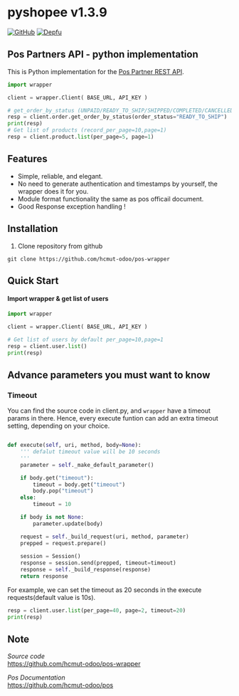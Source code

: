 pyshopee v1.3.9
================================


[![GitHub](https://img.shields.io/github/license/mashape/apistatus.svg)](https://github.com/hcmut-odoo/pos-wrapper)
[![Depfu](https://img.shields.io/depfu/depfu/example-ruby.svg)](https://github.com/hcmut-odoo/pos-wrapper)
  

Pos Partners API - python implementation 
---------------------------------------------
This is Python implementation for the [Pos Partner REST API](https://github.com/hcmut-odoo/pos).  

```python
import wrapper

client = wrapper.Client( BASE_URL, API_KEY )

# get_order_by_status (UNPAID/READY_TO_SHIP/SHIPPED/COMPLETED/CANCELLED/ALL)
resp = client.order.get_order_by_status(order_status="READY_TO_SHIP")
print(resp)
# Get list of products (record_per_page=10,page=1)
resp = client.product.list(per_page=5, page=1)
```
Features
--------
  
- Simple, reliable, and elegant.
- No need to generate authentication and timestamps by yourself, the wrapper does it for you.
- Module format functionality the same as pos officail document.
- Good Response exception handling !


Installation
-------
1. Clone repository from github
```shell
git clone https://github.com/hcmut-odoo/pos-wrapper
```

Quick Start
-----------

#### Import wrapper & get list of users
```python
import wrapper

client = wrapper.Client( BASE_URL, API_KEY )

# Get list of users by default per_page=10,page=1
resp = client.user.list()
print(resp)
```

Advance parameters you must want to know
--------

### Timeout

You can find the source code in client.py, and `wrapper` have a timeout params in there.
Hence, every execute funtion can add an extra timeout setting, depending on your choice.

```python

def execute(self, uri, method, body=None):
    ''' defalut timeout value will be 10 seconds
    '''
    parameter = self._make_default_parameter()

    if body.get("timeout"):
        timeout = body.get("timeout")
        body.pop("timeout")
    else:
        timeout = 10 

    if body is not None:
        parameter.update(body)

    request = self._build_request(uri, method, parameter)
    prepped = request.prepare()
    
    session = Session()
    response = session.send(prepped, timeout=timeout)
    response = self._build_response(response)
    return response
```

For example, we can set the timeout as 20 seconds in the execute requests(default value is 10s).

```python
resp = client.user.list(per_page=40, page=2, timeout=20)
print(resp)
```

  
Note
----

_Source code_  
    https://github.com/hcmut-odoo/pos-wrapper

_Pos Documentation_  
    https://github.com/hcmut-odoo/pos

